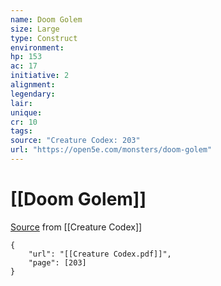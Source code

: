 ```yaml
---
name: Doom Golem
size: Large
type: Construct
environment: 
hp: 153
ac: 17
initiative: 2
alignment: 
legendary: 
lair: 
unique: 
cr: 10
tags: 
source: "Creature Codex: 203"
url: "https://open5e.com/monsters/doom-golem"
---
```

# [[Doom Golem]]

[Source](zotero://open-pdf/library/items/NTNKJRHG?page=203) from [[Creature Codex]]

```pdf
{
	"url": "[[Creature Codex.pdf]]",
	"page": [203]
}
```

